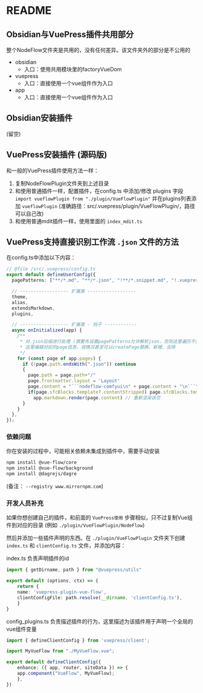 # README

## Obsidian与VuePress插件共用部分

整个NodeFlow文件夹是共用的，没有任何差异。该文件夹外的部分是不公用的

- obsidian
  - 入口：使用共用模块里的factoryVueDom
- vuepress
  - 入口：直接使用一个vue组件作为入口
- app
  - 入口：直接使用一个vue组件作为入口

## Obsidian安装插件

(留空)

## VuePress安装插件 (源码版)

和一般的VuePress插件使用方法一样：

1. 复制NodeFlowPlugin文件夹到上述目录
2. 和使用普通插件一样，配置插件，在config.ts 中添加/修改 plugins 字段
    `import vueflowPlugin from "./plugin/VueFlowPlugin"` 并在plugins列表添加 `vueflowPlugin`
    (准确路径：src/.vuepress/plugin/VueFlowPlugin/，路径可以自己改)
3. 和使用普通mdit插件一样，使用里面的 `index_mdit.ts`

## VuePress支持直接识别工作流 `.json` 文件的方法

在config.ts中添加以下内容：

```ts
// @file /src/.vuepress/config.ts
export default defineUserConfig({
  pagePatterns: ["**/*.md", "**/*.json", "!**/*.snippet.md", "!.vuepress", "!node_modules"], // "**/*.pdf"

  // ------------------ 扩展类 ------------------
  theme,
  alias,
  extendsMarkdown,
  plugins,

  // ------------------ 扩展类 - 钩子 ------------
  async onInitialized(app) {
    /**
     * 对.json后缀进行处理 (需要先设置pagePatterns允许解析json，否则这里遍历不到json文件)
     * 这里编辑对应的page信息，视情况甚至可以createPage替换、新增、去除
     */
    for (const page of app.pages) {
      if (!page.path.endsWith(".json")) continue
      {
        page.path = page.path+"/"
        page.frontmatter.layout = 'Layout'
        page.content = "```nodeflow-comfyui\n" + page.content + "\n```"
        if(page.sfcBlocks.template?.contentStripped) page.sfcBlocks.template.contentStripped = // HTML内容以这个为准
          app.markdown.render(page.content) // 重新渲染该页
      }
    }
  },
});
```

### 依赖问题

你在安装的过程中，可能相关依赖未集成到插件中，需要手动安装

```bash
npm install @vue-flow/core
npm install @vue-flow/background
npm install @dagrejs/dagre
```

(备注： `--registry www.mirrornpm.com`)

### 开发人员补充

如果你想创建自己的插件，和前面的 `VuePress使用` 步骤相似，只不过复制Vue组件到对应的目录 (例如 `./plugin/VueFlowPlugin/NodeFlow`)

然后并添加一些插件声明的东西。在 `./plugin/VueFlowPlugin` 文件夹下创建 `index.ts` 和 `clientConfig.ts` 文件，并添加内容：

index.ts 负责声明插件的id

```ts
import { getDirname, path } from "@vuepress/utils"

export default (options, ctx) => {
    return {
    name: 'vuepress-plugin-vue-flow',
    clientConfigFile: path.resolve(__dirname, 'clientConfig.ts'),
    }
}
```

config_plugins.ts 负责描述插件的行为，这里描述为该插件用于声明一个全局的vue组件变量

```ts
import { defineClientConfig } from 'vuepress/client';

import MyVueFlow from "./MyVueFlow.vue";

export default defineClientConfig({
    enhance: ({ app, router, siteData }) => {
    app.component("VueFlow", MyVueFlow);
    },
})
```

